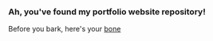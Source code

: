 ### Ah, you've found my portfolio website repository!

Before you bark, here's your [bone](https://github.com/just-the-docs/just-the-docs.git)
